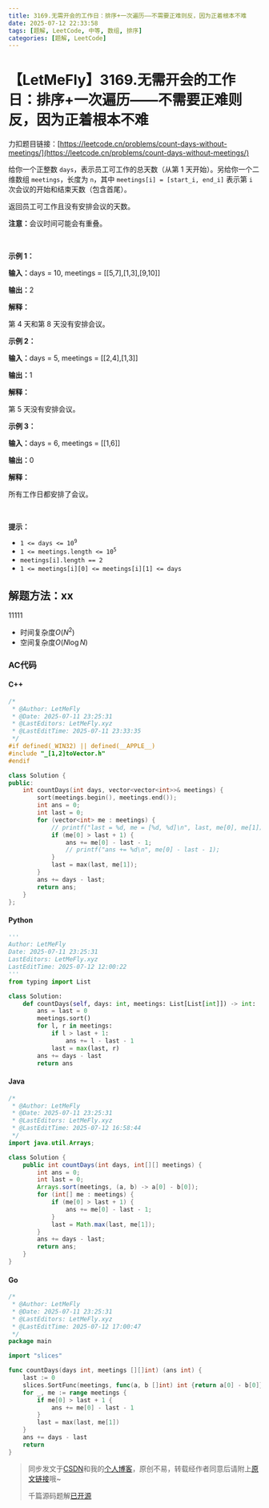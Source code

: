 ```yaml
---
title: 3169.无需开会的工作日：排序+一次遍历——不需要正难则反，因为正着根本不难
date: 2025-07-12 22:33:58
tags: [题解, LeetCode, 中等, 数组, 排序]
categories: [题解, LeetCode]
---
```


# 【LetMeFly】3169.无需开会的工作日：排序+一次遍历——不需要正难则反，因为正着根本不难

力扣题目链接：[https://leetcode.cn/problems/count-days-without-meetings/](https://leetcode.cn/problems/count-days-without-meetings/)

<p>给你一个正整数 <code>days</code>，表示员工可工作的总天数（从第 1 天开始）。另给你一个二维数组 <code>meetings</code>，长度为 <code>n</code>，其中 <code>meetings[i] = [start_i, end_i]</code> 表示第 <code>i</code> 次会议的开始和结束天数（包含首尾）。</p>

<p>返回员工可工作且没有安排会议的天数。</p>

<p><strong>注意：</strong>会议时间可能会有重叠。</p>

<p>&nbsp;</p>

<p><strong class="example">示例 1：</strong></p>

<div class="example-block">
<p><strong>输入：</strong><span class="example-io">days = 10, meetings = [[5,7],[1,3],[9,10]]</span></p>

<p><strong>输出：</strong><span class="example-io">2</span></p>

<p><strong>解释：</strong></p>

<p>第 4 天和第 8 天没有安排会议。</p>
</div>

<p><strong class="example">示例 2：</strong></p>

<div class="example-block">
<p><strong>输入：</strong><span class="example-io">days = 5, meetings = [[2,4],[1,3]]</span></p>

<p><strong>输出：</strong><span class="example-io">1</span></p>

<p><strong>解释：</strong></p>

<p>第 5 天没有安排会议。</p>
</div>

<p><strong class="example">示例 3：</strong></p>

<div class="example-block">
<p><strong>输入：</strong><span class="example-io">days = 6, meetings = [[1,6]]</span></p>

<p><strong>输出：</strong>0</p>

<p><strong>解释：</strong></p>

<p>所有工作日都安排了会议。</p>
</div>

<p>&nbsp;</p>

<p><strong>提示：</strong></p>

<ul>
	<li><code>1 &lt;= days &lt;= 10<sup>9</sup></code></li>
	<li><code>1 &lt;= meetings.length &lt;= 10<sup>5</sup></code></li>
	<li><code>meetings[i].length == 2</code></li>
	<li><code>1 &lt;= meetings[i][0] &lt;= meetings[i][1] &lt;= days</code></li>
</ul>


    
## 解题方法：xx

11111

+ 时间复杂度$O(N^2)$
+ 空间复杂度$O(N\log N)$

### AC代码

#### C++

```cpp
/*
 * @Author: LetMeFly
 * @Date: 2025-07-11 23:25:31
 * @LastEditors: LetMeFly.xyz
 * @LastEditTime: 2025-07-11 23:33:35
 */
#if defined(_WIN32) || defined(__APPLE__)
#include "_[1,2]toVector.h"
#endif

class Solution {
public:
    int countDays(int days, vector<vector<int>>& meetings) {
        sort(meetings.begin(), meetings.end());
        int ans = 0;
        int last = 0;
        for (vector<int> me : meetings) {
            // printf("last = %d, me = [%d, %d]\n", last, me[0], me[1]);
            if (me[0] > last + 1) {
                ans += me[0] - last - 1;
                // printf("ans += %d\n", me[0] - last - 1);
            }
            last = max(last, me[1]);
        }
        ans += days - last;
        return ans;
    }
};
```

#### Python

```python
'''
Author: LetMeFly
Date: 2025-07-11 23:25:31
LastEditors: LetMeFly.xyz
LastEditTime: 2025-07-12 12:00:22
'''
from typing import List

class Solution:
    def countDays(self, days: int, meetings: List[List[int]]) -> int:
        ans = last = 0
        meetings.sort()
        for l, r in meetings:
            if l > last + 1:
                ans += l - last - 1
            last = max(last, r)
        ans += days - last
        return ans
```

#### Java

```java
/*
 * @Author: LetMeFly
 * @Date: 2025-07-11 23:25:31
 * @LastEditors: LetMeFly.xyz
 * @LastEditTime: 2025-07-12 16:58:44
 */
import java.util.Arrays;

class Solution {
    public int countDays(int days, int[][] meetings) {
        int ans = 0;
        int last = 0;
        Arrays.sort(meetings, (a, b) -> a[0] - b[0]);
        for (int[] me : meetings) {
            if (me[0] > last + 1) {
                ans += me[0] - last - 1;
            }
            last = Math.max(last, me[1]);
        }
        ans += days - last;
        return ans;
    }
}
```

#### Go

```go
/*
 * @Author: LetMeFly
 * @Date: 2025-07-11 23:25:31
 * @LastEditors: LetMeFly.xyz
 * @LastEditTime: 2025-07-12 17:00:47
 */
package main

import "slices"

func countDays(days int, meetings [][]int) (ans int) {
    last := 0
    slices.SortFunc(meetings, func(a, b []int) int {return a[0] - b[0]})
    for _, me := range meetings {
        if me[0] > last + 1 {
            ans += me[0] - last - 1
        }
        last = max(last, me[1])
    }
    ans += days - last
    return
}
```

> 同步发文于[CSDN](https://letmefly.blog.csdn.net/article/details/--------------------------)和我的[个人博客](https://blog.letmefly.xyz/)，原创不易，转载经作者同意后请附上[原文链接](https://blog.letmefly.xyz/2025/07/11/LeetCode%203169.%E6%97%A0%E9%9C%80%E5%BC%80%E4%BC%9A%E7%9A%84%E5%B7%A5%E4%BD%9C%E6%97%A5/)哦~
>
> 千篇源码题解[已开源](https://github.com/LetMeFly666/LeetCode)
